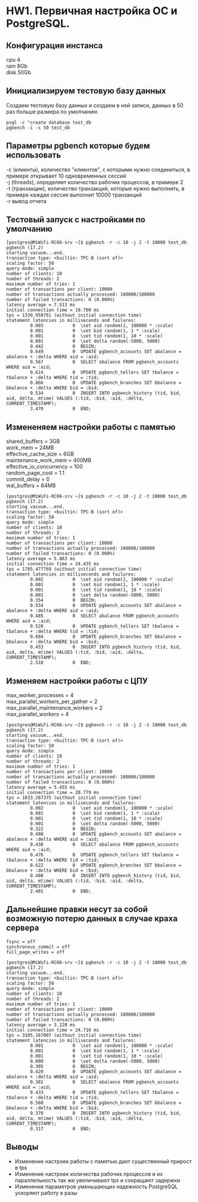 # HW1. Первичная настройка ОС и PostgreSQL.
## Конфигурация инстанса
cpu 4  
ram 8Gb  
disk 50Gb  
## Инициализируем тестовую базу данных
Создаем тестовую базу данных и создаем в ней записи, данных в 50 раз больше размера по умолчанию
```
psql -c "create database test_db
pgbench -i -s 50 test_db
```
## Параметры pgbench которые будем использовать
-c (клиенты), количество "клиентов", с которыми нужно соединиться, в примере открывает 10 одновременных сессий  
-j (threads), определяет количество рабочих процессов, в примере 2  
-t (транзакции), количество транзакций, которые нужно выполнить, в примере каждая сессия выполнит 10000 транзакций  
-r вывод отчета  
## Тестовый запуск с настройками по умолчанию 
```
[postgres@MiWiFi-RC06-srv ~]$ pgbench -r -c 10 -j 2 -t 10000 test_db
pgbench (17.2)
starting vacuum...end.
transaction type: <builtin: TPC-B (sort of)>
scaling factor: 50
query mode: simple
number of clients: 10
number of threads: 2
maximum number of tries: 1
number of transactions per client: 10000
number of transactions actually processed: 100000/100000
number of failed transactions: 0 (0.000%)
latency average = 7.513 ms
initial connection time = 19.700 ms
tps = 1330.958761 (without initial connection time)
statement latencies in milliseconds and failures:
         0.003           0  \set aid random(1, 100000 * :scale)
         0.001           0  \set bid random(1, 1 * :scale)
         0.001           0  \set tid random(1, 10 * :scale)
         0.001           0  \set delta random(-5000, 5000)
         0.442           0  BEGIN;
         0.649           0  UPDATE pgbench_accounts SET abalance = abalance + :delta WHERE aid = :aid;
         0.567           0  SELECT abalance FROM pgbench_accounts WHERE aid = :aid;
         0.614           0  UPDATE pgbench_tellers SET tbalance = tbalance + :delta WHERE tid = :tid;
         0.866           0  UPDATE pgbench_branches SET bbalance = bbalance + :delta WHERE bid = :bid;
         0.534           0  INSERT INTO pgbench_history (tid, bid, aid, delta, mtime) VALUES (:tid, :bid, :aid, :delta, CURRENT_TIMESTAMP);
         3.470           0  END;
```
## Измененяем настройки работы с памятью
shared_buffers = 3GB  
work_mem = 24MB  
effective_cache_size = 6GB  
maintenance_work_mem = 400MB  
effective_io_concurrency = 100  
random_page_cost = 1.1  
commit_delay = 0  
wal_buffers = 64MB  

```
[postgres@MiWiFi-RC06-srv ~]$ pgbench -r -c 10 -j 2 -t 10000 test_db
pgbench (17.2)
starting vacuum...end.
transaction type: <builtin: TPC-B (sort of)>
scaling factor: 50
query mode: simple
number of clients: 10
number of threads: 2
maximum number of tries: 1
number of transactions per client: 10000
number of transactions actually processed: 100000/100000
number of failed transactions: 0 (0.000%)
latency average = 5.863 ms
initial connection time = 24.435 ms
tps = 1705.477769 (without initial connection time)
statement latencies in milliseconds and failures:
         0.002           0  \set aid random(1, 100000 * :scale)
         0.001           0  \set bid random(1, 1 * :scale)
         0.001           0  \set tid random(1, 10 * :scale)
         0.001           0  \set delta random(-5000, 5000)
         0.354           0  BEGIN;
         0.554           0  UPDATE pgbench_accounts SET abalance = abalance + :delta WHERE aid = :aid;
         0.485           0  SELECT abalance FROM pgbench_accounts WHERE aid = :aid;
         0.528           0  UPDATE pgbench_tellers SET tbalance = tbalance + :delta WHERE tid = :tid;
         0.684           0  UPDATE pgbench_branches SET bbalance = bbalance + :delta WHERE bid = :bid;
         0.453           0  INSERT INTO pgbench_history (tid, bid, aid, delta, mtime) VALUES (:tid, :bid, :aid, :delta, CURRENT_TIMESTAMP);
         2.518           0  END;
```
## Изменяем настройки работы с ЦПУ
max_worker_processes = 4  
max_parallel_workers_per_gather = 2  
max_parallel_maintenance_workers = 2  
max_parallel_workers = 4  
```
[postgres@MiWiFi-RC06-srv ~]$ pgbench -r -c 10 -j 2 -t 10000 test_db
pgbench (17.2)
starting vacuum...end.
transaction type: <builtin: TPC-B (sort of)>
scaling factor: 50
query mode: simple
number of clients: 10
number of threads: 2
maximum number of tries: 1
number of transactions per client: 10000
number of transactions actually processed: 100000/100000
number of failed transactions: 0 (0.000%)
latency average = 5.455 ms
initial connection time = 20.779 ms
tps = 1833.267375 (without initial connection time)
statement latencies in milliseconds and failures:
         0.002           0  \set aid random(1, 100000 * :scale)
         0.001           0  \set bid random(1, 1 * :scale)
         0.001           0  \set tid random(1, 10 * :scale)
         0.001           0  \set delta random(-5000, 5000)
         0.322           0  BEGIN;
         0.498           0  UPDATE pgbench_accounts SET abalance = abalance + :delta WHERE aid = :aid;
         0.438           0  SELECT abalance FROM pgbench_accounts WHERE aid = :aid;
         0.476           0  UPDATE pgbench_tellers SET tbalance = tbalance + :delta WHERE tid = :tid;
         0.622           0  UPDATE pgbench_branches SET bbalance = bbalance + :delta WHERE bid = :bid;
         0.408           0  INSERT INTO pgbench_history (tid, bid, aid, delta, mtime) VALUES (:tid, :bid, :aid, :delta, CURRENT_TIMESTAMP);
         2.401           0  END;
```




## Дальнейшие правки несут за собой возможную потерю данных в случае краха сервера
```
fsync = off
synchronous_commit = off
full_page_writes = off

[postgres@MiWiFi-RC06-srv ~]$ pgbench -r -c 10 -j 2 -t 10000 test_db
pgbench (17.2)
starting vacuum...end.
transaction type: <builtin: TPC-B (sort of)>
scaling factor: 50
query mode: simple
number of clients: 10
number of threads: 2
maximum number of tries: 1
number of transactions per client: 10000
number of transactions actually processed: 100000/100000
number of failed transactions: 0 (0.000%)
latency average = 3.220 ms
initial connection time = 24.716 ms
tps = 3105.167007 (without initial connection time)
statement latencies in milliseconds and failures:
         0.001           0  \set aid random(1, 100000 * :scale)
         0.001           0  \set bid random(1, 1 * :scale)
         0.001           0  \set tid random(1, 10 * :scale)
         0.000           0  \set delta random(-5000, 5000)
         0.305           0  BEGIN;
         0.420           0  UPDATE pgbench_accounts SET abalance = abalance + :delta WHERE aid = :aid;
         0.381           0  SELECT abalance FROM pgbench_accounts WHERE aid = :aid;
         0.433           0  UPDATE pgbench_tellers SET tbalance = tbalance + :delta WHERE tid = :tid;
         0.560           0  UPDATE pgbench_branches SET bbalance = bbalance + :delta WHERE bid = :bid;
         0.370           0  INSERT INTO pgbench_history (tid, bid, aid, delta, mtime) VALUES (:tid, :bid, :aid, :delta, CURRENT_TIMESTAMP);
         0.317           0  END;

```



## Выводы
 - Изменение настроек работы с памятью дает существенный прирост в tps
 - Изменение настроек количества рабочих процессов и их параллельность так же увеличивают tps и сокращают задержки
 - Изменение параметров уменьшающих надежность PostgreSQL ускоряют работу в разы
